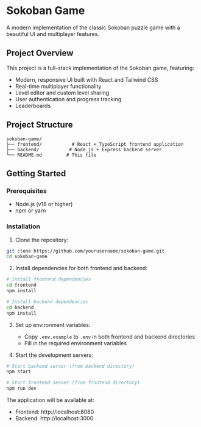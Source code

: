 # Sokoban Game

A modern implementation of the classic Sokoban puzzle game with a beautiful UI and multiplayer features.

## Project Overview

This project is a full-stack implementation of the Sokoban game, featuring:

- Modern, responsive UI built with React and Tailwind CSS
- Real-time multiplayer functionality
- Level editor and custom level sharing
- User authentication and progress tracking
- Leaderboards

## Project Structure

```
sokoban-game/
├── frontend/           # React + TypeScript frontend application
├── backend/           # Node.js + Express backend server
└── README.md         # This file
```

## Getting Started

### Prerequisites

- Node.js (v18 or higher)
- npm or yarn

### Installation

1. Clone the repository:

```bash
git clone https://github.com/yourusername/sokoban-game.git
cd sokoban-game
```

2. Install dependencies for both frontend and backend:

```bash
# Install frontend dependencies
cd frontend
npm install

# Install backend dependencies
cd backend
npm install
```

3. Set up environment variables:

   - Copy `.env.example` to `.env` in both frontend and backend directories
   - Fill in the required environment variables

4. Start the development servers:

```bash
# Start backend server (from backend directory)
npm start

# Start frontend server (from frontend directory)
npm run dev
```

The application will be available at:

- Frontend: http://localhost:8080
- Backend: http://localhost:3000
